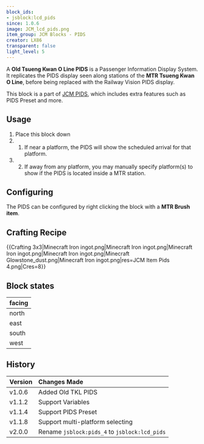 ```yaml
---
block_ids:
- jsblock:lcd_pids
since: 1.0.6
image: JCM_lcd_pids.png
item_group: JCM Blocks - PIDS
creator: LX86
transparent: false
light_level: 5
---
```


A **Old Tsueng Kwan O Line PIDS** is a Passenger Information Display System. It replicates the PIDS display seen along stations of the **MTR Tsueng Kwan O Line**, before being replaced with the Railway Vision PIDS display.

This block is a part of [JCM PIDS](../features/jcm-pids.md), which includes extra features such as PIDS Preset and more.

## Usage
1. Place this block down
1. 1. If near a platform, the PIDS will show the scheduled arrival for that platform.
1. 2. If away from any platform, you may manually specify platform(s) to show if the PIDS is located inside a MTR station.

## Configuring
The PIDS can be configured by right clicking the block with a **MTR Brush item**.

## Crafting Recipe
{{Crafting 3x3|Minecraft Iron ingot.png|Minecraft Iron ingot.png|Minecraft Iron ingot.png|Minecraft Iron ingot.png|Minecraft Glowstone_dust.png|Minecraft Iron ingot.png|res=JCM Item Pids 4.png|Cres=8}}

## Block states
| facing |
|:-------|
| north  |
| east   |
| south  |
| west   |

## History
| Version | Changes Made                                  |
|:--------|:----------------------------------------------|
| v1.0.6  | Added Old TKL PIDS                            |
| v1.1.2  | Support Variables                             |
| v1.1.4  | Support PIDS Preset                           |
| v1.1.8  | Support multi-platform selecting              |
| v2.0.0  | Rename `jsblock:pids_4` to `jsblock:lcd_pids` |